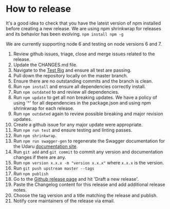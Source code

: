 # How to release

It's a good idea to check that you have the latest version of npm installed before creating a new release. We are using npm shrinkwrap for releases and its behavior has been evolving. `npm install npm -g`

We are currently supporting node 6 and testing on node versions 6 and 7.

1.  Review github issues, triage, close and merge issues related to the release.
2.  Update the CHANGES.md file.
3.  Navigate to the [Test Rig][Test] and ensure all test are passing.
4.  Pull down the repository locally on the master branch.
5.  Ensure there are no outstanding commits and the branch is clean.
6.  Run `npm install` and ensure all dependencies correctly install.
7.  Run `npm outdated` to and review all dependencies.
8.  Run `npm update` to get all non breaking updates. We have a policy of using '^' for all dependencies in the package.json and using npm shrinkwrap for each release.
9.  Run `npm outdated` again to review possible breaking and major revision updates.
10. Create a github issue for any major update were appropriate.
11. Run `npm run test` and ensure testing and linting passes.
12. Run `npm shrinkwrap`.
13. Run `npm run swagger-gen` to regenerate the Swagger documentation for the Udaru [documentation site][docs-site].
14. Run `git add` and `git commit` to commit any version and documentation changes if there are any.
15. Run `npm version x.x.x -m "version x.x.x"` where `x.x.x` is the version.
16. Run `git push upstream master --tags`
17. Run `npm publish`
18. Go to the [Github release page][Releases] and hit 'Draft a new release'.
19. Paste the Changelog content for this release and add additional release notes.
20. Choose the tag version and a title matching the release and publish.
21. Notify core maintainers of the release via email.

[Test]: https://travis-ci.org/nearform/udaru
[Releases]: https://github.com/nearform/udaru/releases
[docs-site]: https://nearform.github.io/udaru/
